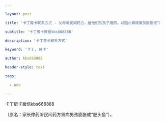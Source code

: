 ---
layout: post
title: '卡丁房卡联系方式 - 父母听民间药方，给他们的孩子用药，以阻止肾病男孩膨胀成“肥头鱼”。'
subtitle: '卡丁房卡微信kbs668888'
description: '卡丁房卡联系方式'
keyword: '卡丁, 房卡'
author: kbs668888
header-style: text
tags:
  - Web
---
卡丁房卡微信kbs668888

（原名：家长停药听民间药方肾病男孩膨胀成“肥头鱼”）。

